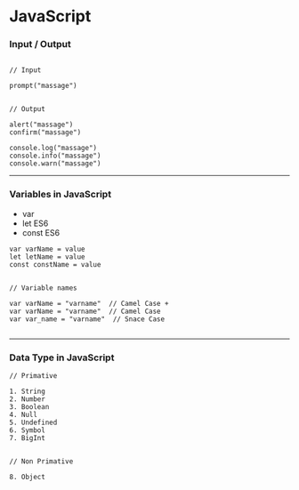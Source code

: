 # JavaScript

### Input / Output

```

// Input

prompt("massage")


// Output

alert("massage")
confirm("massage")

console.log("massage")
console.info("massage")
console.warn("massage")

```

---

### Variables in JavaScript

- var
- let ES6
- const ES6
```
var varName = value
let letName = value
const constName = value


// Variable names

var varName = "varname"  // Camel Case +
var varName = "varname"  // Camel Case
var var_name = "varname"  // Snace Case


```


---

### Data Type in JavaScript
```
// Primative

1. String
2. Number
3. Boolean
4. Null
5. Undefined
6. Symbol
7. BigInt


// Non Primative

8. Object

```